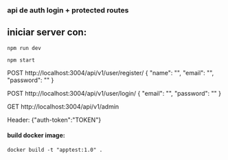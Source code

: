### api de auth login + protected routes

## iniciar server con:
 `npm run dev`

 `npm start`

POST
http://localhost:3004/api/v1/user/register/
{
    "name": "",
    "email": "",
    "password": ""
}

POST
http://localhost:3004/api/v1/user/login/
{
    "email": "",
    "password": ""
}

GET
http://localhost:3004/api/v1/admin

Header: {"auth-token":"TOKEN"}

#### build docker image:

`docker build -t "apptest:1.0" .`
